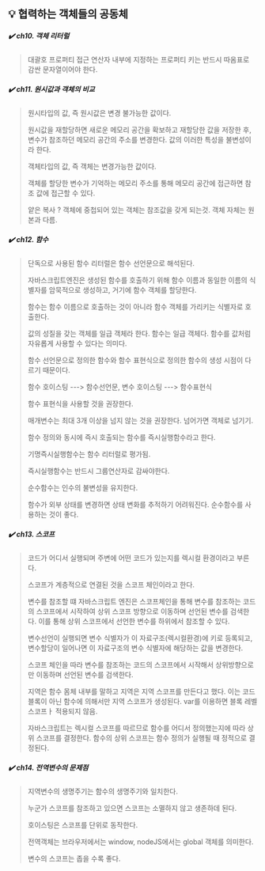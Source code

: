 ## 💡 협력하는 객체들의 공동체

##### ✔️ ch10. 객체 리터럴
> 대괄호 프로퍼티 접근 연산자 내부에 지정하는 프로퍼티 키는 반드시 따옴표로 감싼 문자열이어야 한다.

##### ✔️ ch11. 원시값과 객체의 비교
> 원시타입의 값, 즉 원시값은 변경 불가능한 값이다.
>
> 원시값을 재할당하면 새로운 메모리 공간을 확보하고 재할당한 값을 저장한 후, 변수가 참조하던 메모리 공간의 주소를 변경한다. 값의 이러한 특성을 불변성이라 한다.
>
> 객체타입의 값, 즉 객체는 변경가능한 값이다.
>
> 객체를 할당한 변수가 기억하는 메모리 주소를 통해 메모리 공간에 접근하면 참조 값에 접근할 수 있다.
>
> 얕은 복사 ? 객체에 중첩되어 있는 객체는 참조값을 갖게 되는것. 객체 자체는 원본과 다름.

##### ✔️ ch12. 함수
> 단독으로 사용된 함수 리터럴은 함수 선언문으로 해석된다. 
>
> 자바스크립트엔진은 생성된 함수를 호출하기 위해 함수 이름과 동일한 이름의 식별자를 암묵적으로 생성하고, 거기에 함수 객체를 할당한다.
>
> 함수는 함수 이름으로 호출하는 것이 아니라 함수 객체를 가리키는 식별자로 호출한다.
>
> 값의 성질을 갖는 객체를 일급 객체라 한다. 함수는 일급 객체다. 함수를 값처럼 자유롭게 사용할 수 있다는 의미다.
>
> 함수 선언문으로 정의한 함수와 함수 표현식으로 정의한 함수의 생성 시점이 다르기 때문이다.
>
> 함수 호이스팅 ---> 함수선언문, 변수 호이스팅 ---> 함수표현식
>
> 함수 표현식을 사용할 것을 권장한다.
>
> 매개변수는 최대 3개 이상을 넘지 않는 것을 권장한다. 넘어가면 객체로 넘기기.
>
> 함수 정의와 동시에 즉시 호출되는 함수를 즉시실행함수라고 한다.
>
> 기명즉시실행함수는 함수 리터럴로 평가됨.
> 
> 즉시실행함수는 반드시 그룹연산자로 감싸야한다.
>
> 순수함수는 인수의 불변성을 유지한다. 
>
> 함수가 외부 상태를 변경하면 상태 변화를 추적하기 어려워진다. 순수함수를 사용하는 것이 좋다.

##### ✔️ ch13. 스코프
> 코드가 어디서 실행되며 주변에 어떤 코드가 있는지를 렉시컬 환경이라고 부른다.
>
> 스코프가 계층적으로 연결된 것을 스코프 체인이라고 한다.
>
> 변수를 참조할 떄 자바스크립트 엔진은 스코프체인을 통해 변수를 참조하는 코드의 스코프에서 시작하여 상위 스코프 방향으로 이동하며 선언된 변수를 검색한다. 이를 통해 상위 스코프에서 선언한 변수를 하위에서 참조할 수 있다.
>
> 변수선언이 실행되면 변수 식별자가 이 자료구조(렉시컬환경)에 키로 등록되고, 변수할당이 일어나면 이 자료구조의 변수 식별자에 해당하는 값을 변경한다.
>
> 스코프 체인을 따라 변수를 참조하는 코드의 스코프에서 시작해서 상위방향으로만 이동하며 선언된 변수를 검색한다.
>
> 지역은 함수 몸체 내부를 말하고 지역은 지역 스코프를 만든다고 했다. 이는 코드 블록이 아닌 함수에 의해서만 지역 스코프가 생성된다. var를 이용하면 블록 레벨 스코프ㅏ 적용되지 않음.
>
> 자바스크립트는 렉시컬 스코프를 따르므로 함수를 어디서 정의했는지에 따라 상위 스코프를 결정한다. 함수의 상위 스코프는 함수 정의가 실행될 때 정적으로 결정된다.

##### ✔️ ch14. 전역변수의 문제점
> 지역변수의 생명주기는 함수의 생명주기와 일치한다.
>
> 누군가 스코프를 참조하고 있으면 스코프는 소멸하지 않고 생존하데 된다.
>
> 호이스팅은 스코프를 단위로 동작한다.
>
> 전역객체는 브라우저에서는 window, nodeJS에서는 global 객체를 의미한다.
>
> 변수의 스코프는 좁을 수록 좋다.